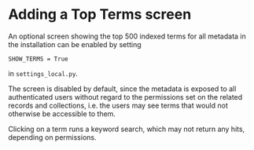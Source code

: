 Adding a Top Terms screen
===

An optional screen showing the top 500 indexed terms for all metadata in the installation can
be enabled by setting

    SHOW_TERMS = True

in `settings_local.py`.

The screen is disabled by default, since the metadata is exposed to all authenticated users
without regard to the permissions set on the related records and collections, i.e. the users
may see terms that would not otherwise be accessible to them.

Clicking on a term runs a keyword search, which may not return any hits, depending on permissions.
